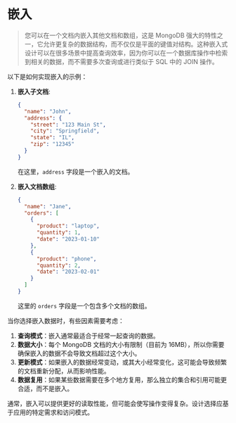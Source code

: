 # 嵌入

> 您可以在一个文档内嵌入其他文档和数组，这是 MongoDB 强大的特性之一，它允许更复杂的数据结构，而不仅仅是平面的键值对结构。这种嵌入式设计可以在很多场景中提高查询效率，因为你可以在一个数据库操作中检索到相关的数据，而不需要多次查询或进行类似于 SQL 中的 JOIN 操作。

以下是如何实现嵌入的示例：

1. **嵌入子文档**:

    ```json
    {
      "name": "John",
      "address": {
        "street": "123 Main St",
        "city": "Springfield",
        "state": "IL",
        "zip": "12345"
      }
    }
    ```

    在这里，`address` 字段是一个嵌入的文档。

2. **嵌入文档数组**:

    ```json
    {
      "name": "Jane",
      "orders": [
        {
          "product": "laptop",
          "quantity": 1,
          "date": "2023-01-10"
        },
        {
          "product": "phone",
          "quantity": 2,
          "date": "2023-02-01"
        }
      ]
    }
    ```

    这里的 `orders` 字段是一个包含多个文档的数组。

当你选择嵌入数据时，有些因素需要考虑：

1. **查询模式**：嵌入通常最适合于经常一起查询的数据。
2. **数据大小**：每个 MongoDB 文档的大小有限制（目前为 16MB），所以你需要确保嵌入的数据不会导致文档超过这个大小。
3. **更新模式**：如果嵌入的数据经常变动，或其大小经常变化，这可能会导致频繁的文档重新分配，从而影响性能。
4. **数据复用**：如果某些数据需要在多个地方复用，那么独立的集合和引用可能更合适，而不是嵌入。

通常，嵌入可以提供更好的读取性能，但可能会使写操作变得复杂。设计选择应基于应用的特定需求和访问模式。
